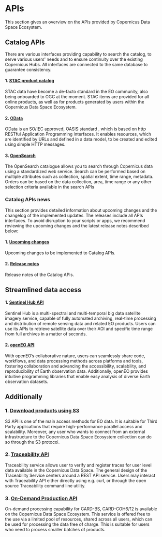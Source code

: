# APIs 
This section gives an overview on the APIs provided by Copernicus Data Space Ecosystem.

## Catalog APIs
There are various interfaces providing capability to search the catalog, to serve various users'
needs and to ensure continuity over the existing Copernicus Hubs. All interfaces are connected to
the same database to guarantee consistency.

#### 1. [STAC product catalog](APIs/STAC.md)

STAC data have become a de-facto standard in the EO community, also being onboarded to OGC at the moment. STAC items are provided for all online products, as well as for products generated by users within the Copernicus Data Space Ecosystem.

#### 2. [OData](APIs/OData.qmd)

OData is an SO/IEC approved, OASIS standard , which is based on http RESTful Application Programming Interfaces. It enables resources, which are identified by URLs and defined in a data
model, to be created and edited using simple HTTP messages. 

#### 3. [OpenSearch](APIs/OpenSearch.qmd)

The OpenSearch catalogue allows you to search through Copernicus data using a standardized web service. Search can be performed based on multiple attributes such as collection, spatial extent, time range, metadata. Orders can be based
on the data collection, area, time range or any other selection criteria available in the search APIs

### Catalog APIs news
This section provides detailed information about upcoming changes and the changelog of the implemented updates. The releases include all APIs interfaces. To avoid disruption to your scripts or apps, we recommend reviewing the upcoming changes and the latest release notes described below:

#### 1. [Upcoming changes](APIs/UpcomingChanges.qmd)
Upcoming changes to be implemented to Catalog APIs.

#### 2. [Release notes](APIs/ReleaseNotes.qmd)
Release notes of the Catalog APIs. 

## Streamlined data access

#### 1. [Sentinel Hub API](APIs/SentinelHub.md)

Sentinel Hub is a multi-spectral and multi-temporal big data satellite imagery service, capable of fully automated archiving, real-time processing and distribution of remote sensing data and related EO products. Users can use its APIs to retrieve satellite data over their AOI and specific time range from full archives in a matter of seconds.

#### 2. [openEO API](APIs/openEO/openEO.qmd)

With openEO’s collaborative nature, users can seamlessly share code, workflows, and data processing methods across platforms and tools, fostering collaboration and advancing the accessibility, scalability, and reproducibility of Earth observation data. Additionally, openEO provides intuitive programming libraries that enable easy analysis of diverse Earth observation datasets.

## Additionally 
### 1. [Download products using S3](APIs/S3.md)

S3 API is one of the main access methods for EO data. It is suitable for Third Party applications that require high-performance parallel access and scalability. Moreover, any user who wants to connect from an external infrastructure to the Copernicus Data Space Ecosystem collection can do so
through the S3 protocol.

### 2. [Traceability API](APIs/Traceability.md)

Traceability service allows user to verify and register traces for user level data available in the Copernicus Data Space. The general design of the Traceability Service centers around a REST API service. Users may interact with Traceability API either directly using e.g. curl, or through the open source Traceability command line utility.

### 3. [On-Demand Production API](APIs/On-Demand%20Production%20API.md)

On-demand processing capability for CARD-BS, CARD-COH6/12 is available on the Copernicus Data Space Ecosystem. This service is offered free to the use via a limited pool of resources, shared across all users, which can be used for processing the data free of charge. This is suitable for users who need to process smaller batches of products.



